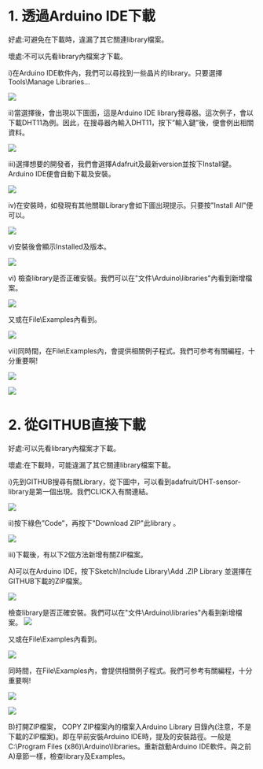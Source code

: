 <h1>1. 透過Arduino IDE下載</h1><p>
好處:可避免在下載時，違漏了其它關連library檔案。<p>
壞處:不可以先看library內檔案才下載。<p>

i)在Arduino IDE軟件內，我們可以尋找到一些晶片的library。只要選擇Tools\Manage Libraries…<p>
<img src="https://www.meteam.org/1st_STEM2022/GithubWebpage/AL01.png"><p>
ii)當選擇後，會出現以下圖面，這是Arduino IDE library搜尋器。這次例子，會以下載DHT11為例。因此，在搜尋器內輸入DHT11，按下”輸入鍵”後，便會例出相關資料。<p>
<img src="https://www.meteam.org/1st_STEM2022/GithubWebpage/AL02.png"><p>
iii)選擇想要的開發者，我們會選擇Adafruit及最新version並按下Install鍵。Arduino IDE便會自動下載及安裝。<p>
<img src="https://www.meteam.org/1st_STEM2022/GithubWebpage/AL03.png"><p>
iv)在安裝時，如發現有其他關聯Library會如下圖出現提示。只要按"Install All"便可以。<p>
<img src="https://www.meteam.org/1st_STEM2022/GithubWebpage/AL04.png"><p>
v)安裝後會顯示Installed及版本。<p>
<img src="https://www.meteam.org/1st_STEM2022/GithubWebpage/AL05.png"><p>
vi) 檢查library是否正確安裝。我們可以在"文件\Arduino\libraries"內看到新增檔案。<p>
<img src="https://www.meteam.org/1st_STEM2022/GithubWebpage/AL06.png"><p>
又或在File\Examples內看到。<p>
<img src="https://www.meteam.org/1st_STEM2022/GithubWebpage/AL07.png"><p>
vii)同時間，在File\Examples內，會提供相關例子程式。我們可参考有關編程，十分重要啊!<p>
<img src="https://www.meteam.org/1st_STEM2022/GithubWebpage/AL07.png"><p>
<img src="https://www.meteam.org/1st_STEM2022/GithubWebpage/AL08.png"><p>
<h1>2. 從GITHUB直接下載</h1><p>
好處:可以先看library內檔案才下載。<p>
壞處:在下載時，可能違漏了其它關連library檔案下載。<p>

i)先到GITHUB搜尋有關Library，從下圖中，可以看到adafruit/DHT-sensor-library是第一個出現。我們CLICK入有關連結。<p>
<img src="https://www.meteam.org/1st_STEM2022/GithubWebpage/AL09.png"><p>
ii)按下綠色”Code”，再按下"Download ZIP"此library 。<p>
<img src="https://www.meteam.org/1st_STEM2022/GithubWebpage/AL10.png"><p>
iii)下載後，有以下2個方法新增有關ZIP檔案。<p>
A)可以在Arduino IDE，按下Sketch\Include Library\Add .ZIP Library 並選擇在GITHUB下載的ZIP檔案。<p>
<img src="https://www.meteam.org/1st_STEM2022/GithubWebpage/AL12.png"><p>
檢查library是否正確安裝。我們可以在"文件\Arduino\libraries"內看到新增檔案。
<img src="https://www.meteam.org/1st_STEM2022/GithubWebpage/AL06.png"><p>
又或在File\Examples內看到。<p>
<img src="https://www.meteam.org/1st_STEM2022/GithubWebpage/AL07.png"><p>
同時間，在File\Examples內，會提供相關例子程式。我們可参考有關編程，十分重要啊!<p>
<img src="https://www.meteam.org/1st_STEM2022/GithubWebpage/AL07.png"><p>
<img src="https://www.meteam.org/1st_STEM2022/GithubWebpage/AL08.png"><p>
  
B)打開ZIP檔案， COPY ZIP檔案內的檔案入Arduino Library 目錄內(注意，不是下載的ZIP檔案)。即在早前安裝Arduino IDE時，提及的安裝路徑。一般是C:\Program Files (x86)\Arduino\libraries。重新啟動Arduino IDE軟件。與之前A)章節一樣，檢查library及Examples。<p>
